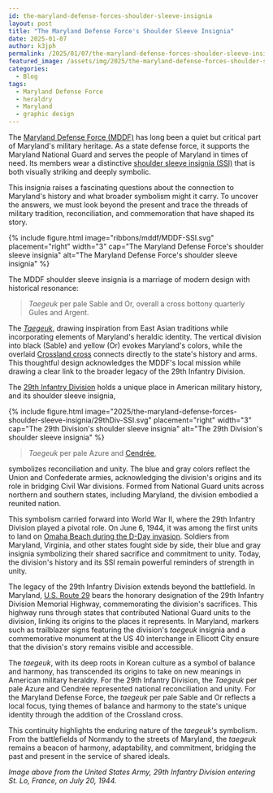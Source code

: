 ```yaml
---
id: the-maryland-defense-forces-shoulder-sleeve-insignia
layout: post
title: "The Maryland Defense Force's Shoulder Sleeve Insignia"
date: 2025-01-07
author: k3jph
permalink: /2025/01/07/the-maryland-defense-forces-shoulder-sleeve-insignia
featured_image: /assets/img/2025/the-maryland-defense-forces-shoulder-sleeve-insignia.webp
categories:
  - Blog
tags:
  - Maryland Defense Force
  - heraldry
  - Maryland
  - graphic design
---
```


The [Maryland Defense Force (MDDF)](https://military.maryland.gov/mddf/)
has long been a quiet but critical part of Maryland's military heritage.
As a state defense force, it supports the Maryland National Guard and
serves the people of Maryland in times of need. Its members wear a
distinctive [shoulder sleeve insignia (SSI)]() that is both visually
striking and deeply symbolic.

This insignia raises a fascinating questions about the connection to
Maryland's history and what broader symbolism might it carry.  To
uncover the answers, we must look beyond the present and trace the
threads of military tradition, reconciliation, and commemoration that
have shaped its story.

{% include figure.html image="ribbons/mddf/MDDF-SSI.svg" placement="right" width="3"
cap="The Maryland Defense Force's shoulder sleeve insignia"
alt="The Maryland Defense Force's shoulder sleeve insignia" %}

The MDDF shoulder sleeve insignia is a marriage of modern design with
historical resonance:

> _Taegeuk_ per pale Sable and Or, overall a cross bottony quarterly
> Gules and Argent.

The _[Taegeuk](https://asiasociety.org/education/taegeuk)_, drawing
inspiration from East Asian traditions while incorporating elements of
Maryland's heraldic identity.  The vertical division into black (Sable)
and yellow (Or) evokes Maryland's colors, while the overlaid [Crossland
cross](https://msa.maryland.gov/megafile/msa/speccol/sc3500/sc3520/000100/000191/html/191bio.html)
connects directly to the state's history and arms. This thoughtful
design acknowledges the MDDF's local mission while drawing a clear link
to the broader legacy of the 29th Infantry Division.

The [29th Infantry Division](https://va.ng.mil/Army-Guard/29th-ID/)
holds a unique place in American military history, and its shoulder
sleeve insignia,

{% include figure.html image="2025/the-maryland-defense-forces-shoulder-sleeve-insignia/29thDiv-SSI.svg" placement="right" width="3"
cap="The 29th Division's shoulder sleeve insignia"
alt="The 29th Division's shoulder sleeve insignia" %}

> _Taegeuk_ per pale Azure and
> [Cendrée](https://en.wikipedia.org/wiki/Cendr%C3%A9e), 

symbolizes reconciliation and unity. The blue and gray colors reflect
the Union and Confederate armies, acknowledging the division's origins
and its role in bridging Civil War divisions. Formed from National Guard
units across northern and southern states, including Maryland, the
division embodied a reunited nation.

This symbolism carried forward into World War II, where the 29th
Infantry Division played a pivotal role. On June 6, 1944, it was among
the first units to land on [Omaha Beach during the D-Day
invasion](https://www.dday-overlord.com/en/battle-of-normandy/forces/usa/29th-infantry-division).
Soldiers from Maryland, Virginia, and other states fought side by side,
their blue and gray insignia symbolizing their shared sacrifice and
commitment to unity. Today, the division's history and its SSI remain
powerful reminders of strength in unity.

The legacy of the 29th Infantry Division extends beyond the battlefield.
In Maryland, [U.S. Route
29](https://www.fhwa.dot.gov/infrastructure/us29.cfm) bears the honorary
designation of the 29th Infantry Division Memorial Highway,
commemorating the division's sacrifices. This highway runs through
states that contributed National Guard units to the division, linking
its origins to the places it represents. In Maryland, markers such as
trailblazer signs featuring the division's _taegeuk_ insignia and a
commemorative monument at the US 40 interchange in Ellicott City ensure
that the division's story remains visible and accessible.

The _taegeuk_, with its deep roots in Korean culture as a symbol of
balance and harmony, has transcended its origins to take on new meanings
in American military heraldry. For the 29th Infantry Division, the
_Taegeuk_ per pale Azure and Cendrée represented national reconciliation
and unity. For the Maryland Defense Force, the _taegeuk_ per pale Sable
and Or reflects a local focus, tying themes of balance and harmony to
the state's unique identity through the addition of the Crossland cross.

This continuity highlights the enduring nature of the _taegeuk_'s
symbolism. From the battlefields of Normandy to the streets of Maryland,
the _taegeuk_ remains a beacon of harmony, adaptability, and commitment,
bridging the past and present in the service of shared ideals.

_Image above from the United States Army, 29th Infantry Division
entering St. Lo, France, on July 20, 1944._
